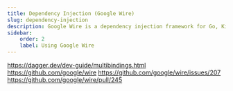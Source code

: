 ```yaml
---
title: Dependency Injection (Google Wire)
slug: dependency-injection
description: Google Wire is a dependency injection framework for Go, Kibu provides a system for managing wire-sets
sidebar:
    order: 2
    label: Using Google Wire
---
```


https://dagger.dev/dev-guide/multibindings.html
https://github.com/google/wire
https://github.com/google/wire/issues/207
https://github.com/google/wire/pull/245